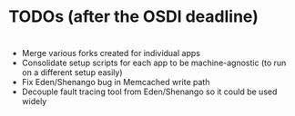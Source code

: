 

#
# TODOs (after the OSDI deadline)
#

- Merge various forks created for individual apps
- Consolidate setup scripts for each app to be machine-agnostic (to run on a different setup easily)
- Fix Eden/Shenango bug in Memcached write path
- Decouple fault tracing tool from Eden/Shenango so it could be used widely
